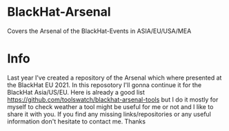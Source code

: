 # BlackHat-Arsenal
Covers the Arsenal of the BlackHat-Events in ASIA/EU/USA/MEA

# Info

Last year I've created a repository of the Arsenal which where presented at the BlackHat EU 2021. In this reposotory I'll gonna continue it for the BlackHat Asia/US/EU. 
Here is already a good list https://github.com/toolswatch/blackhat-arsenal-tools but I do it mostly for myself to check weather a tool might be useful for me or not and I like to share it with you. If you find any missing links/repositories or any useful information don't hesitate to contact me. Thanks
